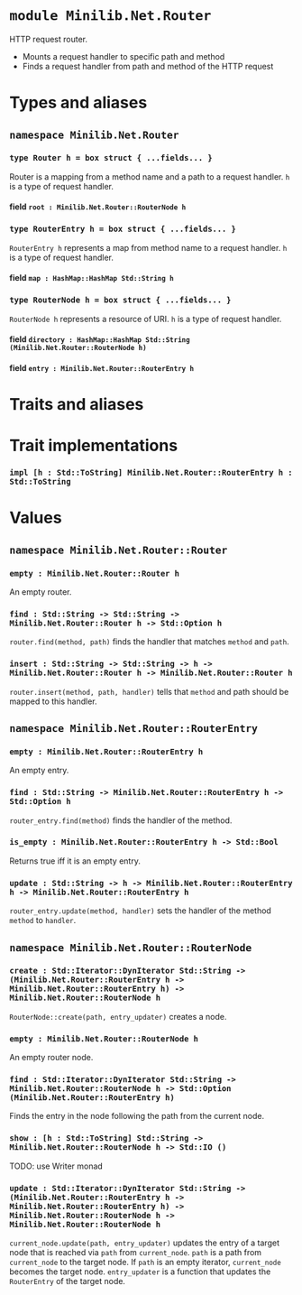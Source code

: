 # `module Minilib.Net.Router`

HTTP request router.
- Mounts a request handler to specific path and method
- Finds a request handler from path and method of the HTTP request

# Types and aliases

## `namespace Minilib.Net.Router`

### `type Router h = box struct { ...fields... }`

Router is a mapping from a method name and a path to a request handler.
`h` is a type of request handler.

#### field `root : Minilib.Net.Router::RouterNode h`

### `type RouterEntry h = box struct { ...fields... }`

`RouterEntry h` represents a map from method name to a request handler.
`h` is a type of request handler.

#### field `map : HashMap::HashMap Std::String h`

### `type RouterNode h = box struct { ...fields... }`

`RouterNode h` represents a resource of URI.
`h` is a type of request handler.

#### field `directory : HashMap::HashMap Std::String (Minilib.Net.Router::RouterNode h)`

#### field `entry : Minilib.Net.Router::RouterEntry h`

# Traits and aliases

# Trait implementations

### `impl [h : Std::ToString] Minilib.Net.Router::RouterEntry h : Std::ToString`

# Values

## `namespace Minilib.Net.Router::Router`

### `empty : Minilib.Net.Router::Router h`

An empty router.

### `find : Std::String -> Std::String -> Minilib.Net.Router::Router h -> Std::Option h`

`router.find(method, path)` finds the handler that matches `method` and `path`.

### `insert : Std::String -> Std::String -> h -> Minilib.Net.Router::Router h -> Minilib.Net.Router::Router h`

`router.insert(method, path, handler)` tells that `method` and  path
should be mapped to this handler.

## `namespace Minilib.Net.Router::RouterEntry`

### `empty : Minilib.Net.Router::RouterEntry h`

An empty entry.

### `find : Std::String -> Minilib.Net.Router::RouterEntry h -> Std::Option h`

`router_entry.find(method)` finds the handler of the method.

### `is_empty : Minilib.Net.Router::RouterEntry h -> Std::Bool`

Returns true iff it is an empty entry.

### `update : Std::String -> h -> Minilib.Net.Router::RouterEntry h -> Minilib.Net.Router::RouterEntry h`

`router_entry.update(method, handler)` sets the handler of the method `method` to `handler`.

## `namespace Minilib.Net.Router::RouterNode`

### `create : Std::Iterator::DynIterator Std::String -> (Minilib.Net.Router::RouterEntry h -> Minilib.Net.Router::RouterEntry h) -> Minilib.Net.Router::RouterNode h`

`RouterNode::create(path, entry_updater)` creates a node.

### `empty : Minilib.Net.Router::RouterNode h`

An empty router node.

### `find : Std::Iterator::DynIterator Std::String -> Minilib.Net.Router::RouterNode h -> Std::Option (Minilib.Net.Router::RouterEntry h)`

Finds the entry in the node following the path from the current node.

### `show : [h : Std::ToString] Std::String -> Minilib.Net.Router::RouterNode h -> Std::IO ()`

TODO: use Writer monad

### `update : Std::Iterator::DynIterator Std::String -> (Minilib.Net.Router::RouterEntry h -> Minilib.Net.Router::RouterEntry h) -> Minilib.Net.Router::RouterNode h -> Minilib.Net.Router::RouterNode h`

`current_node.update(path, entry_updater)` updates the entry of a target node that is reached via `path` from `current_node`.
`path` is a path from `current_node` to the target node. If `path` is an empty iterator, `current_node` becomes the target node.
`entry_updater` is a function that updates the `RouterEntry` of the target node.